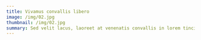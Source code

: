 ```yaml
---
title: Vivamus convallis libero
image: /img/02.jpg
thumbnail: /img/02.jpg
summary: Sed velit lacus, laoreet at venenatis convallis in lorem tincidunt.
---
```

